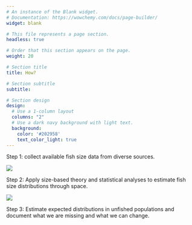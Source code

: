 ```yaml
---
# An instance of the Blank widget.
# Documentation: https://wowchemy.com/docs/page-builder/
widget: blank

# This file represents a page section.
headless: true

# Order that this section appears on the page.
weight: 20

# Section title
title: How?

# Section subtitle
subtitle:

# Section design
design:
  # Use a 1-column layout
  columns: "2"
  # Use a dark navy background with light text.
  background:
    color: '#202958'
    text_color_light: true
---
```


Step 1: collect available fish size data from diverse sources.

![](howFigure.jpg)

Step 2: Apply size-based theory and statistical analyses to estimate fish size distributions through space. 

![](howFigure2.jpg)

Step 3: Estimate expected distributions in unfished populations and document what we are missing and what we can change. 





<!---

**Step 1: Collect fish size data from diverse sources**
Here, we focus on coastal and freshwater fish, as these species are most readily encountered by people in our every-day lives, and often fall into ‘data-poor’ (limited information) fisheries. We will collect fish body size information from a vast array of sources - historical records, recreational anglers & divers, underwater surveys, local fish markets, artisanal fishers, and citizen science.  

**Step 2: Apply size-based theory and a range of statistical analyses**
We will build upon the existing and growing evidence we collect to estimate size distributions of fish species at specific locations and times. Next, we will assess how these observed size distributions differ from what would be expected under no fishing or climate change scenarios. We will apply these methods to as many species as possible, including those that are never harvested by humans, in densely populated and remote locations.  

**Step 3: document fish size distributions through space and time**
Fish size information can inform us about ecosystem functioning, whether fish sizes are changing, help clarify the role of fishing and climate change; and help us identify how we can sustain or promote a high abundance of large-bodied fish into the future.  
-->
